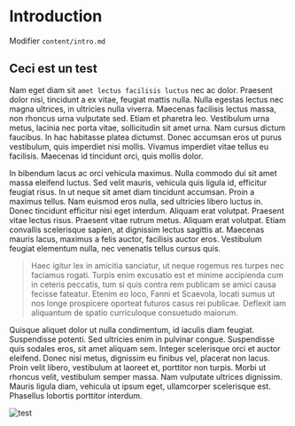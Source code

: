 # Introduction
Modifier `content/intro.md`

## Ceci est un test

Nam eget diam sit `amet lectus facilisis luctus` nec ac dolor. Praesent dolor nisi, tincidunt a ex vitae, feugiat mattis nulla. Nulla egestas lectus nec magna ultrices, in ultricies nulla viverra. Maecenas facilisis lectus massa, non rhoncus urna vulputate sed. Etiam et pharetra leo. Vestibulum urna metus, lacinia nec porta vitae, sollicitudin sit amet urna. Nam cursus dictum faucibus. In hac habitasse platea dictumst. Donec accumsan eros ut purus vestibulum, quis imperdiet nisi mollis. Vivamus imperdiet vitae tellus eu facilisis. Maecenas id tincidunt orci, quis mollis dolor.


In bibendum lacus ac orci vehicula maximus. Nulla commodo dui sit amet massa eleifend luctus. Sed velit mauris, vehicula quis ligula id, efficitur feugiat risus. In ut neque sit amet diam tincidunt accumsan. Proin a maximus tellus. Nam euismod eros nulla, sed ultricies libero luctus in. Donec tincidunt efficitur nisi eget interdum. Aliquam erat volutpat. Praesent vitae lectus risus. Praesent vitae rutrum metus. Aliquam erat volutpat. Etiam convallis scelerisque sapien, at dignissim lectus sagittis at. Maecenas mauris lacus, maximus a felis auctor, facilisis auctor eros. Vestibulum feugiat elementum nulla, nec venenatis tellus cursus quis.

> Haec igitur lex in amicitia sanciatur, ut neque rogemus res turpes nec faciamus rogati. Turpis enim excusatio est et minime accipienda cum in ceteris peccatis, tum si quis contra rem publicam se amici causa fecisse fateatur. Etenim eo loco, Fanni et Scaevola, locati sumus ut nos longe prospicere oporteat futuros casus rei publicae. Deflexit iam aliquantum de spatio curriculoque consuetudo maiorum. 

Quisque aliquet dolor ut nulla condimentum, id iaculis diam feugiat. Suspendisse potenti. Sed ultricies enim in pulvinar congue. Suspendisse quis sodales eros, sit amet aliquam sem. Integer scelerisque orci et auctor eleifend. Donec nisi metus, dignissim eu finibus vel, placerat non lacus. Proin velit libero, vestibulum at laoreet et, porttitor non turpis. Morbi ut rhoncus velit, vestibulum semper massa. Nam vulputate ultrices dignissim. Mauris ligula diam, vehicula ut ipsum eget, ullamcorper scelerisque est. Phasellus lobortis porttitor interdum.

![test](/images/test.svg)

